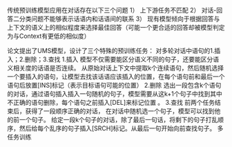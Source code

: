 传统预训练模型应用在对话存在以下三个问题
1） 上下游任务不匹配
2） 对话-回答二分类问题不能够表示话语内和话语间的联系
3） 现有模型倾向于根据回答与上下文的语义上的相似程度来选择最佳回答（可能一个更合适的回答却被模型判定为与Context有更低的相似度）

论文提出了UMS模型，设计了三个特殊的预训练任务：
    对多轮对话中语句的1.插入；2.删除；3.查找 
        1.插入
                模型不仅需要能区分语义不同的句子，还要能区分语义相关度的话语是否连续。
            从原始对话上下文中提取k个连续语句，然后随机选择一个要插入的语句，让模型去找该话语应该插入的位置，在每个语句前和最后一个语句后放置[INS]标记（表示目标语句可能的位置）
        2.删除
            选出一段包含k个语句的对话，通过语句插入插入一句随机的句子，模型需要从这k+1个句子中找到其中不正确的语句删除，每个语句之前插入[DEL]来标记位置 。
        3.查找
            前两个任务结束后，获得了一段顺序正确的对话，
            在对话中随机选一个句子，模型可以找到他的前一个句子。
            给定一段k个句子的对话，除了最后一句话，将剩下的句子打乱顺序，然后给每个乱序的句子插入[SRCH]标记。从最后一句开始向前查找句子。
    多任务训练